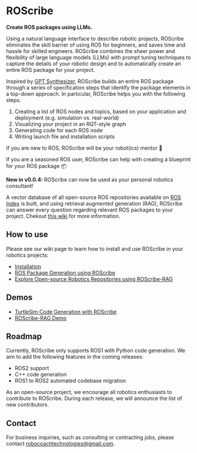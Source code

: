 # ROScribe

**Create ROS packages using LLMs.**

Using a natural language interface to describe robotic projects, ROScribe eliminates the skill barrier of using ROS for beginners, and saves time and hassle for skilled engineers. ROScribe combines the sheer power and flexibility of large language models (LLMs) with prompt tuning techniques to capture the details of your robotic design and to automatically create an entire ROS package for your project.

Inspired by [GPT Synthesizer](https://github.com/RoboCoachTechnologies/GPT-Synthesizer), ROScribe builds an entire ROS package through a series of specification steps that identify the package elements in a top-down approach. In particular, ROScribe helps you with the following steps:

1. Creating a list of ROS nodes and topics, based on your application and deployment (e.g. simulation vs. real-world)
2. Visualizing your project in an RQT-style graph
3. Generating code for each ROS node
4. Writing launch file and installation scripts

If you are new to ROS, ROScribe will be your robot(ics) mentor 🤖️

If you are a seasoned ROS user, ROScribe can help with creating a blueprint for your ROS package 📦️

**New in v0.0.4:**
ROScribe can now be used as your personal robotics consultant!

A vector database of all open-source ROS repositories available on [ROS Index](https://index.ros.org/) is built, and using retrieval augmented generation (RAG), ROScribe can answer every question regarding relevant ROS packages to your project. Chekout [this wiki](https://github.com/RoboCoachTechnologies/ROScribe/wiki/3.-Explore-ROS-Repositories-with-RAG) for more information.

## How to use

Please see our wiki page to learn how to install and use ROScribe in your robotics projects:
* [Installation](https://github.com/RoboCoachTechnologies/ROScribe/wiki/1.-Installation)
* [ROS Package Generation using ROScribe](https://github.com/RoboCoachTechnologies/ROScribe/wiki/2.-ROS-Package-Generation)
* [Explore Open-source Robotics Repositories using ROScribe-RAG](https://github.com/RoboCoachTechnologies/ROScribe/wiki/3.-Explore-ROS-Repositories-with-RAG)

## Demos

- [TurtleSim Code Generation with ROScribe](https://www.youtube.com/watch?v=H2QaeelkReU)
- [ROScribe-RAG Demo](https://www.youtube.com/watch?v=3b5FyZvlkxI&list=PLN8Hz7F2GjIkiYVForVuyvNs17sggQYOt&index=3)

## Roadmap

Currently, ROScribe only supports ROS1 with Python code generation. We aim to add the following features in the coming releases:
- ROS2 support
- C++ code generation
- ROS1 to ROS2 automated codebase migration

As an open-source project, we encourage all robotics enthusiasts to contribute to ROScribe. During each release, we will announce the list of new contributors.

## Contact

For business inquiries, such as consulting or contracting jobs, please contact robocoachtechnologies@gmail.com. 

